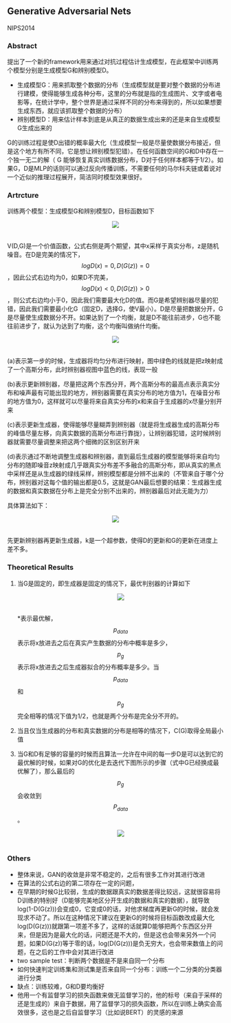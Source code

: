 ## Generative Adversarial Nets

NIPS2014

### Abstract

提出了一个新的framework用来通过对抗过程估计生成模型，在此框架中训练两个模型分别是生成模型G和辨别模型D。

- 生成模型G：用来抓取整个数据的分布（生成模型就是要对整个数据的分布进行建模，使得能够生成各种分布，这里的分布就是指的生成图片、文字或者电影等，在统计学中，整个世界是通过采样不同的分布来得到的，所以如果想要生成东西，就应该抓取整个数据的分布）
- 辨别模型D：用来估计样本到底是从真正的数据生成出来的还是来自生成模型G生成出来的

G的训练过程是使D出错的概率最大化（生成模型一般是尽量使数据分布接近，但是这个地方有所不同，它是想让辨别模型犯错）。在任何函数空间的G和D中存在一个独一无二的解（ G 能够恢复真实训练数据分布，D对于任何样本都等于1/2）。如果G，D是MLP的话则可以通过反向传播训练，不需要任何的马尔科夫链或着说对一个近似的推理过程展开，简洁同时模型效果很好。

### Artrcture

训练两个模型：生成模型G和辨别模型D，目标函数如下

<div align=center><img src="https://amao996.github.io/blogs/paper-reading/imgs/GAN/fig1.png" width="  "></div><br>

V(D,G)是一个价值函数，公式右侧是两个期望，其中x采样于真实分布，z是随机噪音。在D是完美的情况下，$$logD(x) = 0, D(G(z)) = 0$$，因此公式右边均为0，如果D不完美，$$logD(x) < 0, D(G(z)) > 0$$，则公式右边均小于0，因此我们需要最大化D的值。而G是希望辨别器尽量的犯错，因此我们需要最小化G（固定D，选择G，使V最小）。D是尽量把数据分开，G是尽量使生成数据分不开。如果达到了一个均衡，就是D不能往前进步，G也不能往前进步了，就认为达到了均衡，这个均衡叫做纳什均衡。

<div align=center><img src="https://amao996.github.io/blogs/paper-reading/imgs/GAN/fig2.png" width="  "></div><br>

(a)表示第一步的时候，生成器将均匀分布进行映射，图中绿色的线就是把z映射成了一个高斯分布，此时辨别器视图中蓝色的线，表现一般

(b)表示更新辨别器，尽量把这两个东西分开，两个高斯分布的最高点表示真实分布和噪声最有可能出现的地方，辨别器需要在真实分布的地方值为1，在噪音分布的地方值为0，这样就可以尽量将来自真实分布的x和来自于生成器的x尽量分别开来

(c)表示更新生成器，使得能够尽量糊弄到辨别器（就是将生成器生成的高斯分布的峰值尽量左移，向真实数据的高斯分布进行靠拢），让辨别器犯错，这时候辨别器就需要尽量调整来把这两个细微的区别区别开来

(d)表示通过不断地调整生成器和辨别器，直到最后生成器的模型能够将来自均匀分布的随即噪音z映射成几乎跟真实分布差不多融合的高斯分布，即从真实的黑点中采样还是从生成器的绿线采样，辨别模型都是分辨不出来的（不管来自于哪个分布，辨别器对这每个值的输出都是0.5，这就是GAN最后想要的结果：生成器生成的数据和真实数据在分布上是完全分别不出来的，辨别器最后对此无能为力）

具体算法如下：

<div align=center><img src="https://amao996.github.io/blogs/paper-reading/imgs/GAN/fig3.png" width="  "></div><br>

先更新辨别器再更新生成器，k是一个超参数，使得D的更新和G的更新在进度上差不多。

### Theoretical Results

1. 当G是固定的，即生成器是固定的情况下，最优判别器的计算如下

   <div align=center><img src="https://amao996.github.io/blogs/paper-reading/imgs/GAN/fig4.png" width="  "></div><br>

   *表示最优解，$$p_{data}$$表示将x放进去之后在真实产生数据的分布中概率是多少，$$p_g$$表示将x放进去之后生成器拟合的分布概率是多少。当$$p_{data}$$和$$p_g$$完全相等的情况下值为1/2，也就是两个分布是完全分不开的。

2. 当且仅当生成器的分布和真实数据的分布是相等的情况下，C(G)取得全局最小值

3. 当G和D有足够的容量的时候而且算法一允许在中间的每一步D是可以达到它的最优解的时候，如果对G的优化是去迭代下图所示的步骤（式中G已经换成最优解了），那么最后的$$p_g$$会收敛到$$P_{data}$$。

   <div align=center><img src="https://amao996.github.io/blogs/paper-reading/imgs/GAN/fig5.png" width="  "></div><br>

### Others

- 整体来说，GAN的收敛是非常不稳定的，之后有很多工作对其进行改进
- 在算法的公式右边的第二项存在一定的问题，
- 在早期的时候G比较弱，生成的数据跟真实的数据差得比较远，这就很容易将D训练的特别好（D能够完美地区分开生成的数据和真实的数据），就导致log(1-D(G(z)))会变成0，它变成0的话，对他求梯度再更新G的时候，就会发现求不动了。所以在这种情况下建议在更新G的时候将目标函数改成最大化log(D(G(z)))就跟第一项差不多了，这样的话就算D能够把两个东西区分开来，但是因为是最大化的话，问题还是不大的，但是这也会带来另外一个问题，如果D(G(z))等于零的话，log(D(G(z)))是负无穷大，也会带来数值上的问题，在之后的工作中会对其进行改进
- two sample test：判断两个数据是不是来自同一个分布
- 如何快速判定训练集和测试集是否来自同一个分布：训练一个二分类的分类器进行分类
- 缺点：训练较难，G和D要均衡好
- 他用一个有监督学习的损失函数来做无监督学习的，他的标号（来自于采样的还是生成的）来自于数据，用了监督学习的损失函数，所以在训练上确实会高效很多，这也是之后自监督学习（比如说BERT）的灵感的来源 